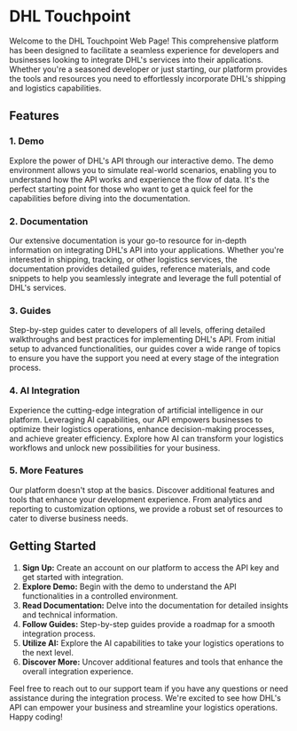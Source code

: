 # DHL Touchpoint

Welcome to the DHL Touchpoint Web Page! This comprehensive platform has been designed to facilitate a seamless experience for developers and businesses looking to integrate DHL's services into their applications. Whether you're a seasoned developer or just starting, our platform provides the tools and resources you need to effortlessly incorporate DHL's shipping and logistics capabilities.

## Features

### 1. Demo
Explore the power of DHL's API through our interactive demo. The demo environment allows you to simulate real-world scenarios, enabling you to understand how the API works and experience the flow of data. It's the perfect starting point for those who want to get a quick feel for the capabilities before diving into the documentation.

### 2. Documentation
Our extensive documentation is your go-to resource for in-depth information on integrating DHL's API into your applications. Whether you're interested in shipping, tracking, or other logistics services, the documentation provides detailed guides, reference materials, and code snippets to help you seamlessly integrate and leverage the full potential of DHL's services.

### 3. Guides
Step-by-step guides cater to developers of all levels, offering detailed walkthroughs and best practices for implementing DHL's API. From initial setup to advanced functionalities, our guides cover a wide range of topics to ensure you have the support you need at every stage of the integration process.

### 4. AI Integration
Experience the cutting-edge integration of artificial intelligence in our platform. Leveraging AI capabilities, our API empowers businesses to optimize their logistics operations, enhance decision-making processes, and achieve greater efficiency. Explore how AI can transform your logistics workflows and unlock new possibilities for your business.

### 5. More Features
Our platform doesn't stop at the basics. Discover additional features and tools that enhance your development experience. From analytics and reporting to customization options, we provide a robust set of resources to cater to diverse business needs.

## Getting Started

1. **Sign Up:** Create an account on our platform to access the API key and get started with integration.
2. **Explore Demo:** Begin with the demo to understand the API functionalities in a controlled environment.
3. **Read Documentation:** Delve into the documentation for detailed insights and technical information.
4. **Follow Guides:** Step-by-step guides provide a roadmap for a smooth integration process.
5. **Utilize AI:** Explore the AI capabilities to take your logistics operations to the next level.
6. **Discover More:** Uncover additional features and tools that enhance the overall integration experience.

Feel free to reach out to our support team if you have any questions or need assistance during the integration process. We're excited to see how DHL's API can empower your business and streamline your logistics operations. Happy coding!